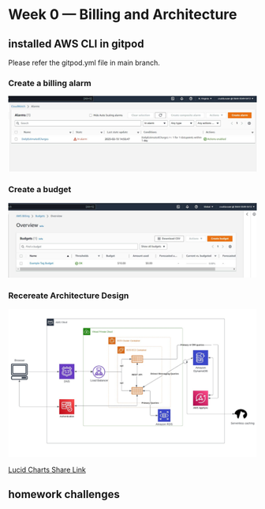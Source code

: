 # Week 0 — Billing and Architecture

##  installed AWS CLI in gitpod  

Please refer the gitpod.yml file in main branch.


### Create a billing alarm

![billing alarm created](assets/Billing%20alarm.jpg)

### Create a budget

![Budget alram created](assets/budget%20alarm.jpg)


###  Recereate Architecture Design

![Cruddur Logical Design](assets/Architecture%20Diagram.jpg)


[Lucid Charts Share Link](https://lucid.app/lucidchart/fb3c44e8-d419-4b19-b3c8-38ea04e38ec6/edit?invitationId=inv_c39f4925-5a06-4a56-841b-bada89177bf2
)

## homework challenges 
